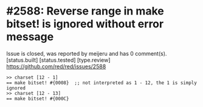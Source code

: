 
#2588: Reverse range in make bitset! is ignored without error message 
================================================================================
Issue is closed, was reported by meijeru and has 0 comment(s).
[status.built] [status.tested] [type.review]
<https://github.com/red/red/issues/2588>

```
>> charset [12 - 1]
== make bitset! #{0008}  ;; not interpreted as 1 - 12, the 1 is simply ignored
>> charset [12 - 13]
== make bitset! #{000C}
```



